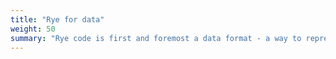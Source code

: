 ```yaml
---
title: "Rye for data"
weight: 50
summary: "Rye code is first and foremost a data format - a way to represent data."
---
```



